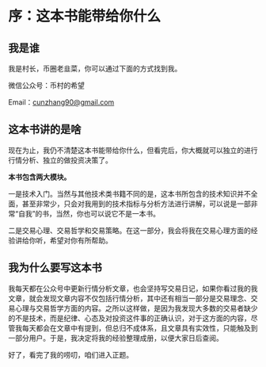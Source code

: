 # 序：这本书能带给你什么

## 我是谁

我是村长，币圈老韭菜，你可以通过下面的方式找到我。

微信公众号：币村的希望

Email：cunzhang90@gmail.com

## 这本书讲的是啥

现在为止，我仍不清楚这本书能带给你什么，但看完后，你大概就可以独立的进行行情分析、独立的做投资决策了。

**本书包含两大模块。**

一是技术入门。当然与其他技术类书籍不同的是，这本书所包含的技术知识并不全面，甚至非常少，只会对我用到的技术指标与分析方法进行讲解，可以说是一部非常“自我”的书，当然，你也可以说它不是一本书。

二是交易心理、交易哲学和交易策略。在这一部分，我会将我在交易心理方面的经验讲给你听，希望对你有所帮助。

## 我为什么要写这本书

我每天都在公众号中更新行情分析文章，也会坚持写交易日记，如果你看过我的我文章，就会发现文章内容不仅包括行情分析，其中还有相当一部分是交易理念、交易心理与交易哲学方面的内容。之所以这样做，是因为我发现大多数的交易者缺少的不是技术，而是纪律、心态及对投资这件事的正确认识，对于这方面的内容，尽管我每天都会在文章中有提到，但总归不成体系，且文章具有实效性，只能触及到一部分用户。于是，我决定将我的经验整理成册，以便大家日后查阅。

好了，看完了我的唠叨，咱们进入正题。

